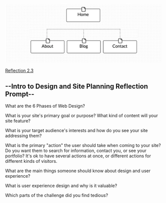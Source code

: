 ![Sitemap](site-map.png)

[Reflection 2.3](http://youtu.be/mKe6tYPwnNM)

## --Intro to Design and Site Planning Reflection Prompt--

What are the 6 Phases of Web Design?

What is your site's primary goal or purpose? What kind of content will your site feature?

What is your target audience's interests and how do you see your site addressing them?

What is the primary "action" the user should take when coming to your site? Do you want them to search for information, contact you, or see your portfolio? It's ok to have several actions at once, or different actions for different kinds of visitors.

What are the main things someone should know about design and user experience?

What is user experience design and why is it valuable? 

Which parts of the challenge did you find tedious?